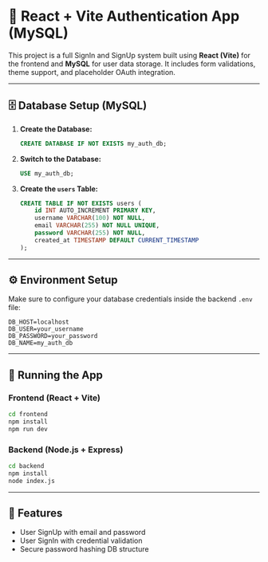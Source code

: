 # 🔐 React + Vite Authentication App (MySQL)

This project is a full SignIn and SignUp system built using **React (Vite)** for the frontend and **MySQL** for user data storage. It includes form validations, theme support, and placeholder OAuth integration.

---

## 🗄️ Database Setup (MySQL)

1. **Create the Database:**
   ```sql
   CREATE DATABASE IF NOT EXISTS my_auth_db;
   ```

2. **Switch to the Database:**
   ```sql
   USE my_auth_db;
   ```

3. **Create the `users` Table:**
   ```sql
   CREATE TABLE IF NOT EXISTS users (
       id INT AUTO_INCREMENT PRIMARY KEY,
       username VARCHAR(100) NOT NULL,
       email VARCHAR(255) NOT NULL UNIQUE,
       password VARCHAR(255) NOT NULL,
       created_at TIMESTAMP DEFAULT CURRENT_TIMESTAMP
   );
   ```

---

## ⚙️ Environment Setup

Make sure to configure your database credentials inside the backend `.env` file:

```env
DB_HOST=localhost
DB_USER=your_username
DB_PASSWORD=your_password
DB_NAME=my_auth_db
```

---

## 🚀 Running the App

### Frontend (React + Vite)

```bash
cd frontend
npm install
npm run dev
```

### Backend (Node.js + Express)

```bash
cd backend
npm install
node index.js
```

---

## 🧪 Features

- User SignUp with email and password
- User SignIn with credential validation
- Secure password hashing
DB structure

